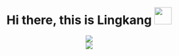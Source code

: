
<h1 align="center">Hi there, this is Lingkang <img src="https://cdn-0.emojis.wiki/emoji-pics-lf/telegram/smiling-face-telegram.gif" width="40"/></h1>


<!---

<img src="https://cdn-0.emojis.wiki/uploads/2020/12/Dart_WIN-1.gif-1.gif" width="70"/>
- 👋 Hi, I’m @LingkKang
- ✏ You can call me Lingkang. 
- 👀 I’m interested in 
    - Back-end Develop (Python, Java)
    - Front-end Design
    - Artificial Intelligence

- 📫 Mail me at *lingkkang@gmail.com* plz.
- 🗺 View my github pages at [lingkkang.github.io](https://lingkkang.github.io) :) 

--->

<!---

- 🌱 I’m currently learning *Dive into Deep Learning*

- 💞️ I’m looking to collaborate on 

![](https://cdn-0.emojis.wiki/emoji-pics-lf/telegram/winking-face-telegram.gif)
--->

<!---
LingkKang/LingkKang is a ✨ special ✨ repository because its `README.md` (this file) appears on your GitHub profile.
You can click the Preview link to take a look at your changes.
--->

<div align="center">
    <img src="https://github-readme-stats.vercel.app/api/top-langs/?username=LingkKang&hide=html,css,javascript&layout=compact">
</div>

<div align="center">
    <img src="https://github-readme-stats.vercel.app/api?username=LingkKang&show_icons=true">
</div>
